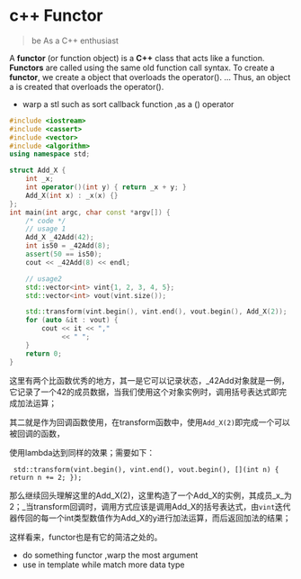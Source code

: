 # c++ Functor

> be As a C++ enthusiast

A **functor** (or function object) is a **C++** class that acts like a function. **Functors** are called using the same old function call syntax. To create a **functor**, we create a object that overloads the operator(). ... Thus, an object a is created that overloads the operator().

- warp a stl such as sort callback function ,as a () operator

```c++
#include <iostream>
#include <cassert>
#include <vector>
#include <algorithm>
using namespace std;

struct Add_X {
    int _x;
    int operator()(int y) { return _x + y; }
    Add_X(int x) : _x(x) {}
};
int main(int argc, char const *argv[]) {
    /* code */
    // usage 1
    Add_X _42Add(42);
    int is50 = _42Add(8);
    assert(50 == is50);
    cout << _42Add(8) << endl;

    // usage2
    std::vector<int> vint{1, 2, 3, 4, 5};
    std::vector<int> vout(vint.size());

    std::transform(vint.begin(), vint.end(), vout.begin(), Add_X(2));
    for (auto &it : vout) {
        cout << it << ","
             << " ";
    }
    return 0;
}
```

这里有两个比函数优秀的地方，其一是它可以记录状态，_42Add对象就是一例，它记录了一个42的成员数据，当我们使用这个对象实例时，调用括号表达式即完成加法运算；

其二就是作为回调函数使用，在transform函数中，使用`Add_X(2)`即完成一个可以被回调的函数，

使用lambda达到同样的效果；需要如下：

```c+
 std::transform(vint.begin(), vint.end(), vout.begin(), [](int n) { return n += 2; });
```

那么继续回头理解这里的Add_X(2)，这里构造了一个Add_X的实例，其成员_x_为2；_当transform回调时，调用方式应该是调用Add_X的括号表达式，由`vint`迭代器传回的每一个int类型数值作为Add_X的y进行加法运算，而后返回加法的结果；

这样看来，functor也是有它的简洁之处的。

- do something functor ,warp the most argument
- use in template while match more data type

```c++

```

